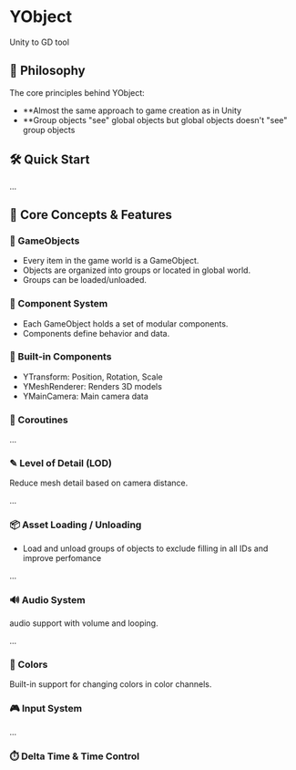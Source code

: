 # YObject
Unity to GD tool

## 🚀 Philosophy

The core principles behind YObject:

- **Almost the same approach to game creation as in Unity
- **Group objects "see" global objects but global objects doesn't "see" group objects


## 🛠️ Quick Start

...

## 🧩 Core Concepts & Features

### 🧱 GameObjects
- Every item in the game world is a GameObject.
- Objects are organized into groups or located in global world.
- Groups can be loaded/unloaded.

### 🧬 Component System
- Each GameObject holds a set of modular components.
- Components define behavior and data.

### 🧭 Built-in Components
- YTransform: Position, Rotation, Scale
- YMeshRenderer: Renders 3D models
- YMainCamera: Main camera data

### 🔁 Coroutines

...

### ✎ Level of Detail (LOD)
Reduce mesh detail based on camera distance.

...

### 📦 Asset Loading / Unloading
- Load and unload groups of objects to exclude filling in all IDs and improve perfomance

...

### 🔊 Audio System
audio support with volume and looping.

...

### 🎨 Colors
Built-in support for changing colors in color channels.

### 🎮 Input System

...

### ⏱️ Delta Time & Time Control

